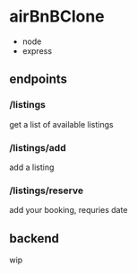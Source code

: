 # airBnBClone

* node
* express

## endpoints

### /listings
get a list of available listings

### /listings/add
add a listing

### /listings/reserve
add your booking, requries date

## backend
wip
